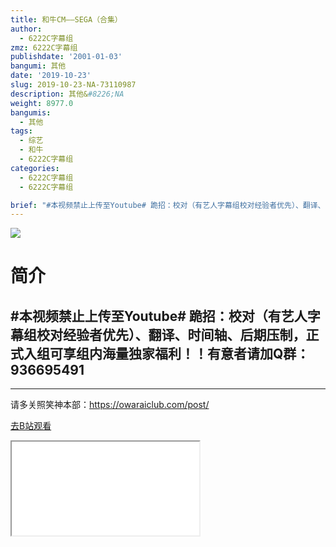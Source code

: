 ```yaml
---
title: 和牛CM——SEGA（合集）
author:
  - 6222C字幕组
zmz: 6222C字幕组
publishdate: '2001-01-03'
bangumi: 其他
date: '2019-10-23'
slug: 2019-10-23-NA-73110987
description: 其他&#8226;NA
weight: 8977.0
bangumis:
  - 其他
tags:
  - 综艺
  - 和牛
  - 6222C字幕组
categories:
  - 6222C字幕组
  - 6222C字幕组

brief: "#本视频禁止上传至Youtube# 跪招：校对（有艺人字幕组校对经验者优先）、翻译、时间轴、后期压制，正式入组可享组内海量独家福利！！有意者请加Q群：936695491 ---------------------- ----------------------- 请多关照笑神本部：https://owaraiclub.com/post/"
---
```

![](https://raw.githubusercontent.com/tcgriffith/owaraisite/master/static/tmpimg/ff0a51e85ea842a7ec61fdede692f5f2a62196bb.jpg.480.jpg)
# 简介  
#本视频禁止上传至Youtube#
跪招：校对（有艺人字幕组校对经验者优先）、翻译、时间轴、后期压制，正式入组可享组内海量独家福利！！有意者请加Q群：936695491
----------------------

-----------------------
请多关照笑神本部：https://owaraiclub.com/post/  

[去B站观看](https://www.bilibili.com/video/av73110987/)
<div class ="resp-container"><iframe class="testiframe" src="//player.bilibili.com/player.html?aid=73110987"", scrolling="no", allowfullscreen="true" > </iframe></div> 
